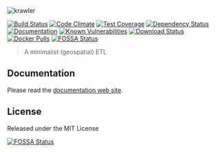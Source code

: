 ![krawler](https://s3.eu-central-1.amazonaws.com/kalisioscope/krawler/krawler-logo-black-512x168.png)

[![Build Status](https://travis-ci.org/kalisio/krawler.png?branch=master)](https://travis-ci.org/kalisio/krawler)
[![Code Climate](https://codeclimate.com/github/kalisio/krawler/badges/gpa.svg)](https://codeclimate.com/github/kalisio/krawler)
[![Test Coverage](https://codeclimate.com/github/kalisio/krawler/badges/coverage.svg)](https://codeclimate.com/github/kalisio/krawler/coverage)
[![Dependency Status](https://img.shields.io/david/kalisio/krawler.svg?style=flat-square)](https://david-dm.org/kalisio/krawler)
[![Documentation](https://img.shields.io/badge/documentation-available-brightgreen.svg)](https://kalisio.gitbooks.io/krawler/)
[![Known Vulnerabilities](https://snyk.io/test/github/kalisio/krawler/badge.svg)](https://snyk.io/test/github/kalisio/krawler)
[![Download Status](https://img.shields.io/npm/dm/@kalisio/krawler.svg?style=flat-square)](https://www.npmjs.com/package/@kalisio/krawler)
[![Docker Pulls](https://img.shields.io/docker/pulls/kalisio/krawler.svg?style=plastic)](https://hub.docker.com/r/kalisio/krawler/)
[![FOSSA Status](https://app.fossa.io/api/projects/git%2Bgithub.com%2Fkalisio%2Fkrawler.svg?type=shield)](https://app.fossa.io/projects/git%2Bgithub.com%2Fkalisio%2Fkrawler?ref=badge_shield)

> A minimalist (geospatial) ETL

## Documentation

Please read the [documentation web site](https://kalisio.github.io/krawler).


## License

Released under the MIT License

[![FOSSA Status](https://app.fossa.io/api/projects/git%2Bgithub.com%2Fkalisio%2Fkrawler.svg?type=large)](https://app.fossa.io/projects/git%2Bgithub.com%2Fkalisio%2Fkrawler?ref=badge_large)
